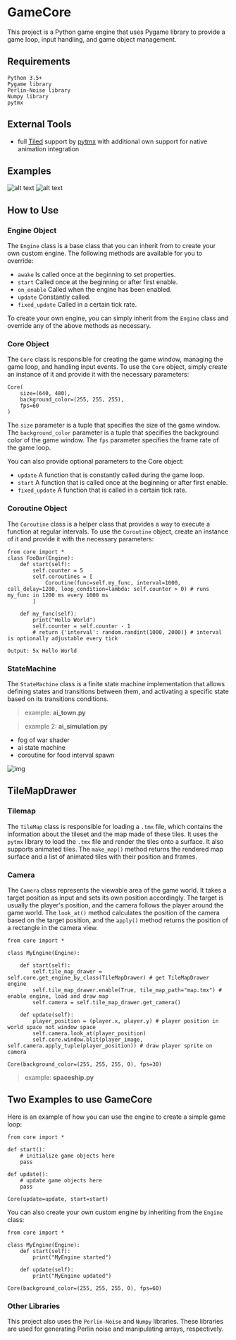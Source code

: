 GameCore
========
This project is a Python game engine that uses Pygame library to provide a game loop, input handling, and game object management.

## Requirements
    Python 3.5+
    Pygame library
    Perlin-Noise library
    Numpy library
    pytmx

## External Tools

- full [Tiled](https://www.mapeditor.org/) support by [pytmx](https://pytmx.readthedocs.io/en/latest/) with additional own support for native animation integration

## Examples

![alt text](doc/spaceship-example.png)
![alt text](doc/projection-example.PNG)

## How to Use

### Engine Object

The ``Engine`` class is a base class that you can inherit from to create your own custom engine. The following methods are available for you to override:

- ``awake`` Is called once at the beginning to set properties.
- ``start`` Called once at the beginning or after first enable.
- ``on_enable`` Called when the engine has been enabled.
- ``update`` Constantly called.
- ``fixed_update`` Called in a certain tick rate.

To create your own engine, you can simply inherit from the ``Engine`` class and override any of the above methods as necessary.

### Core Object

The ``Core`` class is responsible for creating the game window, managing the game loop, and handling input events. To use the ``Core`` object, simply create an instance of it and provide it with the necessary parameters:

```
Core(
    size=(640, 480),
    background_color=(255, 255, 255),
    fps=60
)
```

The ``size`` parameter is a tuple that specifies the size of the game window. The ``background_color`` parameter is a tuple that specifies the background color of the game window. The ``fps`` parameter specifies the frame rate of the game loop.

You can also provide optional parameters to the Core object:

- ``update`` A function that is constantly called during the game loop.
- ``start`` A function that is called once at the beginning or after first enable.
- ``fixed_update`` A function that is called in a certain tick rate.

### Coroutine Object

The ``Coroutine`` class is a helper class that provides a way to execute a function at regular intervals. To use the ``Coroutine`` object, create an instance of it and provide it with the necessary parameters:

```
from core import *
class FooBar(Engine):
    def start(self):
        self.counter = 5
        self.coroutines = [
            Coroutine(func=self.my_func, interval=1000, call_delay=1200, loop_condition=lambda: self.counter > 0) # runs my_func in 1200 ms every 1000 ms
        ] 

    def my_func(self):
        print("Hello World")
        self.counter = self.counter - 1
        # return {'interval': random.randint(1000, 2000)} # interval is optionally adjustable every tick

```

```
Output: 5x Hello World
```

### StateMachine
The ``StateMachine`` class is a finite state machine implementation that allows defining states and transitions between them, and activating a specific state based on its transitions conditions. 

> example: **__ai_town.py__**

> example 2: **__ai_simulation.py__**

- fog of war shader
- ai state machine
- coroutine for food interval spawn

![img](doc/aisimulation-example.PNG)

## TileMapDrawer

### Tilemap

The ``TileMap`` class is responsible for loading a ``.tmx`` file, which contains the information about the tileset and the map made of these tiles. It uses the ``pytmx`` library to load the ``.tmx`` file and render the tiles onto a surface. It also supports animated tiles. The ``make_map()`` method returns the rendered map surface and a list of animated tiles with their position and frames.

### Camera

The ``Camera`` class represents the viewable area of the game world. It takes a target position as input and sets its own position accordingly. The target is usually the player's position, and the camera follows the player around the game world. The ``look_at()`` method calculates the position of the camera based on the target position, and the ``apply()`` method returns the position of a rectangle in the camera view.

```
from core import *

class MyEngine(Engine):

    def start(self):
        self.tile_map_drawer = self.core.get_engine_by_class(TileMapDrawer) # get TileMapDrawer engine
        self.tile_map_drawer.enable(True, tile_map_path="map.tmx") # enable engine, load and draw map
        self.camera = self.tile_map_drawer.get_camera()
    
    def update(self):
        player_position = (player.x, player.y) # player position in world space not window space
        self.camera.look_at(player_position)
        self.core.window.blit(player_image, self.camera.apply_tuple(player_position)) # draw player sprite on camera

Core(background_color=(255, 255, 255, 0), fps=30)
```

> example: **__spaceship.py__**

## Two Examples to use GameCore

Here is an example of how you can use the engine to create a simple game loop:

```
from core import *

def start():
    # initialize game objects here
    pass

def update():
    # update game objects here
    pass

Core(update=update, start=start)
```
You can also create your own custom engine by inheriting from the ``Engine`` class:

```
from core import *

class MyEngine(Engine):
    def start(self):
        print("MyEngine started")

    def update(self):
        print("MyEngine updated")

Core(background_color=(255, 255, 255, 0), fps=60)
```

### Other Libraries

This project also uses the ``Perlin-Noise`` and ``Numpy`` libraries. These libraries are used for generating Perlin noise and manipulating arrays, respectively.

